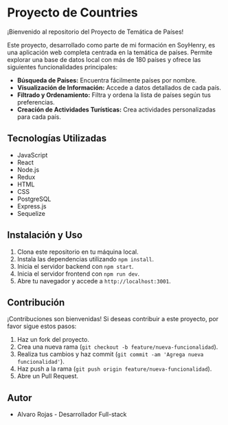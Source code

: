 # Proyecto de Countries

¡Bienvenido al repositorio del Proyecto de Temática de Países!

Este proyecto, desarrollado como parte de mi formación en SoyHenry, es una aplicación web completa centrada en la temática de países. Permite explorar una base de datos local con más de 180 países y ofrece las siguientes funcionalidades principales:

- **Búsqueda de Países:** Encuentra fácilmente países por nombre.
- **Visualización de Información:** Accede a datos detallados de cada país.
- **Filtrado y Ordenamiento:** Filtra y ordena la lista de países según tus preferencias.
- **Creación de Actividades Turísticas:** Crea actividades personalizadas para cada país.

## Tecnologías Utilizadas
- JavaScript
- React
- Node.js
- Redux
- HTML
- CSS
- PostgreSQL
- Express.js
- Sequelize

## Instalación y Uso
1. Clona este repositorio en tu máquina local.
2. Instala las dependencias utilizando `npm install`.
3. Inicia el servidor backend con `npm start`.
4. Inicia el servidor frontend con `npm run dev`.
5. Abre tu navegador y accede a `http://localhost:3001`.

## Contribución
¡Contribuciones son bienvenidas! Si deseas contribuir a este proyecto, por favor sigue estos pasos:
1. Haz un fork del proyecto.
2. Crea una nueva rama (`git checkout -b feature/nueva-funcionalidad`).
3. Realiza tus cambios y haz commit (`git commit -am 'Agrega nueva funcionalidad'`).
4. Haz push a la rama (`git push origin feature/nueva-funcionalidad`).
5. Abre un Pull Request.

## Autor
- Alvaro Rojas - Desarrollador Full-stack



